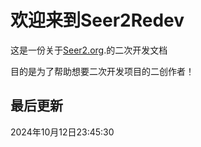 # 欢迎来到Seer2Redev

这是一份关于[Seer2.org](https://www.seer2.org).的二次开发文档

目的是为了帮助想要二次开发项目的二创作者！

## 最后更新
2024年10月12日23:45:30
